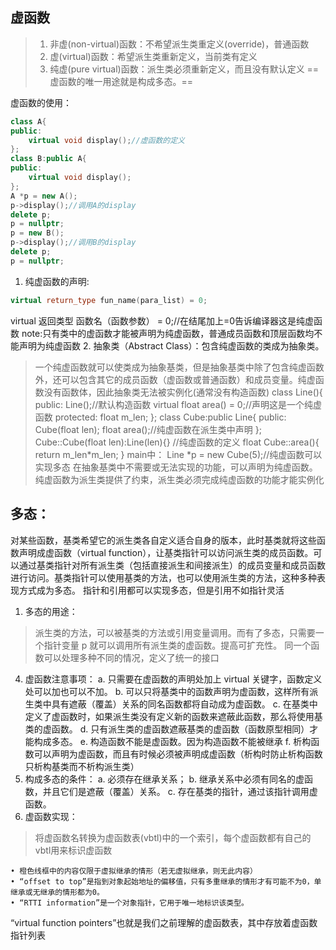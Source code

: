 ## 虚函数 

> 1. 非虚(non-virtual)函数：不希望派生类重定义(override)，普通函数
> 2. 虚(virtual)函数：希望派生类重新定义，当前类有定义
> 3. 纯虚(pure virtual)函数：派生类必须重新定义，而且没有默认定义
> ==虚函数的唯一用途就是构成多态。==

虚函数的使用：
```cpp
class A{
public:
    virtual void display();//虚函数的定义
};
class B:public A{
public:
    virtual void display();
};
A *p = new A();
p->display();//调用A的display
delete p;
p = nullptr;
p = new B();
p->display();//调用B的display
delete p;
p = nullptr;

```
1. 纯虚函数的声明:
```cpp
virtual return_type fun_name(para_list) = 0;
```
virtual 返回类型 函数名（函数参数） = 0;//在结尾加上=0告诉编译器这是纯虚函数
note:只有类中的虚函数才能被声明为纯虚函数，普通成员函数和顶层函数均不能声明为纯虚函数
2. 抽象类（Abstract Class）：包含纯虚函数的类成为抽象类。
> 一个纯虚函数就可以使类成为抽象基类，但是抽象基类中除了包含纯虚函数外，还可以包含其它的成员函数（虚函数或普通函数）和成员变量。纯虚函数没有函数体，因此抽象类无法被实例化(通常没有构造函数)
class Line(){
public:
    Line();//默认构造函数
    virtual float area() = 0;//声明这是一个纯虚函数
protected:
    float m_len;
};
class Cube:public Line{
public:
    Cube(float len);
    float area();//纯虚函数在派生类中声明
};
Cube::Cube(float len):Line(len){}
//纯虚函数的定义
float Cube::area(){
    return m_len*m_len;
}
main中：
Line *p = new Cube(5);//纯虚函数可以实现多态
> 在抽象基类中不需要或无法实现的功能，可以声明为纯虚函数。纯虚函数为派生类提供了约束，派生类必须完成纯虚函数的功能才能实例化

## 多态：
对某些函数，基类希望它的派生类各自定义适合自身的版本，此时基类就将这些函数声明成虚函数（virtual function），让基类指针可以访问派生类的成员函数。可以通过基类指针对所有派生类（包括直接派生和间接派生）的成员变量和成员函数进行访问。基类指针可以使用基类的方法，也可以使用派生类的方法，这种多种表现方式成为多态。
指针和引用都可以实现多态，但是引用不如指针灵活

1. 多态的用途：
> 派生类的方法，可以被基类的方法或引用变量调用。而有了多态，只需要一个指针变量 p 就可以调用所有派生类的虚函数。提高可扩充性。
> 同一个函数可以处理多种不同的情况，定义了统一的接口
4. 虚函数注意事项：
    a. 只需要在虚函数的声明处加上 virtual 关键字，函数定义处可以加也可以不加。
    b. 可以只将基类中的函数声明为虚函数，这样所有派生类中具有遮蔽（覆盖）关系的同名函数都将自动成为虚函数。
    c. 在基类中定义了虚函数时，如果派生类没有定义新的函数来遮蔽此函数，那么将使用基类的虚函数。
    d. 只有派生类的虚函数遮蔽基类的虚函数（函数原型相同）才能构成多态。
    e. 构造函数不能是虚函数。因为构造函数不能被继承
    f. 析构函数可以声明为虚函数，而且有时候必须被声明成虚函数（析构时防止析构函数只析构基类而不析构派生类）
5. 构成多态的条件：
    a. 必须存在继承关系；
    b. 继承关系中必须有同名的虚函数，并且它们是遮蔽（覆盖）关系。
    c. 存在基类的指针，通过该指针调用虚函数。
6. 虚函数实现：
> 将虚函数名转换为虚函数表(vbtl)中的一个索引，每个虚函数都有自己的vbtl用来标识虚函数
> 

    
    • 橙色线框中的内容仅限于虚拟继承的情形（若无虚拟继承，则无此内容）
    • “offset to top”是指到对象起始地址的偏移值，只有多重继承的情形才有可能不为0，单继承或无继承的情形都为0。
    • “RTTI information”是一个对象指针，它用于唯一地标识该类型。
“virtual function pointers”也就是我们之前理解的虚函数表，其中存放着虚函数指针列表